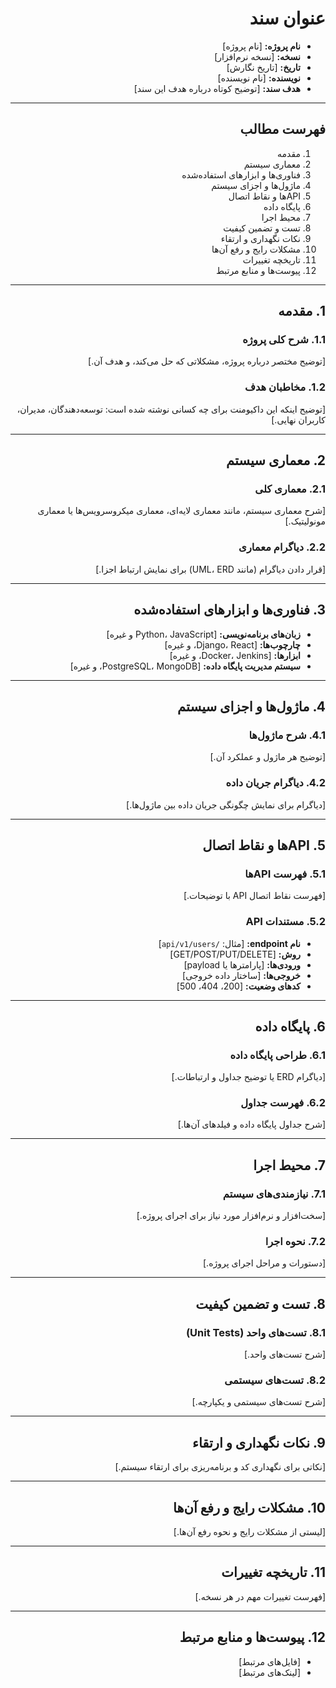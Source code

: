 <style>
    
    div{
        dir:"rtl";
    }

</style>

<div dir="rtl" >

# عنوان سند

- **نام پروژه:** [نام پروژه]
- **نسخه:** [نسخه نرم‌افزار]
- **تاریخ:** [تاریخ نگارش]
- **نویسنده:** [نام نویسنده]
- **هدف سند:** [توضیح کوتاه درباره هدف این سند]

---

## فهرست مطالب

1. مقدمه  
2. معماری سیستم  
3. فناوری‌ها و ابزارهای استفاده‌شده  
4. ماژول‌ها و اجزای سیستم  
5. API‌ها و نقاط اتصال  
6. پایگاه داده  
7. محیط اجرا  
8. تست و تضمین کیفیت  
9. نکات نگهداری و ارتقاء  
10. مشکلات رایج و رفع آن‌ها  
11. تاریخچه تغییرات  
12. پیوست‌ها و منابع مرتبط  

---

## 1. مقدمه

### 1.1. شرح کلی پروژه
[توضیح مختصر درباره پروژه، مشکلاتی که حل می‌کند، و هدف آن.]

### 1.2. مخاطبان هدف
[توضیح اینکه این داکیومنت برای چه کسانی نوشته شده است: توسعه‌دهندگان، مدیران، کاربران نهایی.]

---

## 2. معماری سیستم

### 2.1. معماری کلی
[شرح معماری سیستم، مانند معماری لایه‌ای، معماری میکروسرویس‌ها یا معماری مونولیتیک.]

### 2.2. دیاگرام معماری
[قرار دادن دیاگرام (مانند UML، ERD) برای نمایش ارتباط اجزا.]

---

## 3. فناوری‌ها و ابزارهای استفاده‌شده

- **زبان‌های برنامه‌نویسی:** [Python، JavaScript و غیره]
- **چارچوب‌ها:** [Django، React، و غیره]
- **ابزارها:** [Docker، Jenkins، و غیره]
- **سیستم مدیریت پایگاه داده:** [PostgreSQL، MongoDB، و غیره]

---

## 4. ماژول‌ها و اجزای سیستم

### 4.1. شرح ماژول‌ها
[توضیح هر ماژول و عملکرد آن.]

### 4.2. دیاگرام جریان داده
[دیاگرام برای نمایش چگونگی جریان داده بین ماژول‌ها.]

---

## 5. API‌ها و نقاط اتصال

### 5.1. فهرست API‌ها
[فهرست نقاط اتصال API با توضیحات.]

### 5.2. مستندات API
- **نام endpoint:** [مثال: `/api/v1/users`]
- **روش:** [GET/POST/PUT/DELETE]
- **ورودی‌ها:** [پارامترها یا payload]
- **خروجی‌ها:** [ساختار داده خروجی]
- **کدهای وضعیت:** [200، 404، 500]

---

## 6. پایگاه داده

### 6.1. طراحی پایگاه داده
[دیاگرام ERD یا توضیح جداول و ارتباطات.]

### 6.2. فهرست جداول
[شرح جداول پایگاه داده و فیلدهای آن‌ها.]

---

## 7. محیط اجرا

### 7.1. نیازمندی‌های سیستم
[سخت‌افزار و نرم‌افزار مورد نیاز برای اجرای پروژه.]

### 7.2. نحوه اجرا
[دستورات و مراحل اجرای پروژه.]

---

## 8. تست و تضمین کیفیت

### 8.1. تست‌های واحد (Unit Tests)
[شرح تست‌های واحد.]

### 8.2. تست‌های سیستمی
[شرح تست‌های سیستمی و یکپارچه.]

---

## 9. نکات نگهداری و ارتقاء

[نکاتی برای نگهداری کد و برنامه‌ریزی برای ارتقاء سیستم.]

---

## 10. مشکلات رایج و رفع آن‌ها

[لیستی از مشکلات رایج و نحوه رفع آن‌ها.]

---

## 11. تاریخچه تغییرات

[فهرست تغییرات مهم در هر نسخه.]

---

## 12. پیوست‌ها و منابع مرتبط

- [فایل‌های مرتبط]
- [لینک‌های مرتبط]


</div>